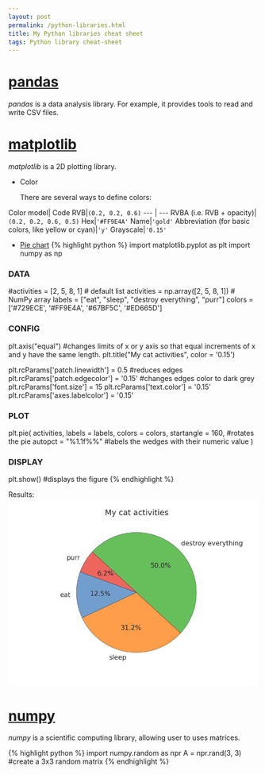 ```yaml
---
layout: post
permalink: /python-libraries.html
title: My Python libraries cheat sheet
tags: Python library cheat-sheet
---
```


# [pandas](http://pandas.pydata.org/)
*pandas* is a data analysis library. For example, it provides tools to read and write CSV files.

# [matplotlib](http://matplotlib.org)
*matplotlib* is a 2D plotting library.

* Color

  There are several ways to define colors:

Color model| Code 
RVB|`(0.2, 0.2, 0.6)`
--- | ---
RVBA (i.e. RVB + opacity)|`(0.2, 0.2, 0.6, 0.5)`
Hex|`'#FF9E4A'`
Name|`'gold'`
Abbreviation (for basic colors, like yellow or cyan)|`'y'`
Grayscale|`'0.15'`


* [Pie chart](http://matplotlib.org/api/pyplot_api.html?highlight=pie#matplotlib.pyplot.pie)
{% highlight python %}
import matplotlib.pyplot as plt
import numpy as np

### DATA 
#activities = [2, 5, 8, 1]          # default list
activities = np.array([2, 5, 8, 1]) # NumPy array
labels = ["eat", "sleep", "destroy everything", "purr"]
colors = ['#729ECE', '#FF9E4A', '#67BF5C', '#ED665D']

### CONFIG
plt.axis("equal") #changes limits of x or y axis so that equal increments of x and y have the same length.
plt.title("My cat activities", color = '0.15')

plt.rcParams['patch.linewidth'] = 0.5       #reduces edges
plt.rcParams['patch.edgecolor'] = '0.15'    #changes edges color to dark grey
plt.rcParams['font.size'] = 15
plt.rcParams['text.color'] = '0.15'
plt.rcParams['axes.labelcolor'] = '0.15'

### PLOT
plt.pie(
activities,
labels = labels,
colors = colors,
startangle = 160,   #rotates the pie
autopct = "%1.1f%%" #labels the wedges with their numeric value
)

### DISPLAY
plt.show() #displays the figure
{% endhighlight %}

Results:
![cat](/downloads/cat-activities.png "My cat activities")

# [numpy](http://www.numpy.org/)
*numpy* is a scientific computing library, allowing user to uses matrices.

{% highlight python %}
import numpy.random as npr
A = npr.rand(3, 3) #create a 3x3 random matrix
{% endhighlight %}
